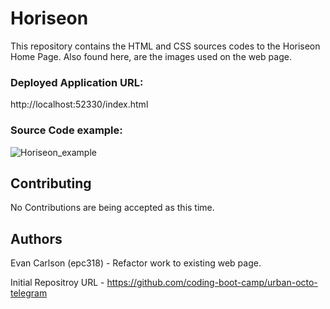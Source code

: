 # Horiseon


This repository contains the HTML and CSS sources codes to the Horiseon Home Page. Also found here, are the images used on the web page.

### Deployed Application URL:
http://localhost:52330/index.html

### Source Code example:
![Horiseon_example](https://user-images.githubusercontent.com/91582797/137652432-72aff2ec-2643-44d0-9990-2403590d1584.PNG)


## Contributing

No Contributions are being accepted as this time.

## Authors

Evan Carlson (epc318) - Refactor work to existing web page.

Initial Repositroy URL - https://github.com/coding-boot-camp/urban-octo-telegram
